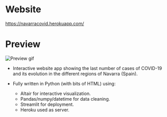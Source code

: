 
# Website 

https://navarracovid.herokuapp.com/

# Preview
![Preview gif](https://i.imgur.com/GFzB8Qi.gif)

- Interactive website app showing the last number of cases of COVID-19 and its evolution in the different regions of Navarra (Spain).
- Fully written in Python (with bits of HTML) using:
    
    * Altair for interactive visualization.
    * Pandas/numpy/datetime for data cleaning.
    * Streamlit for deployment.
    * Heroku used as server.
